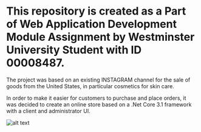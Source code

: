 # This repository is created as a Part of Web Application Development Module Assignment by Westminster University Student with ID 00008487.

The project was based on an existing INSTAGRAM channel for the sale of goods from the United States, in particular cosmetics for skin care.

In order to make it easier for customers to purchase and place orders, it was decided to create an online store based on a .Net Core 3.1 framework with a client and administrator 
UI.

![alt text](https://user-images.githubusercontent.com/45067850/113432025-1811f500-93f6-11eb-82d4-76499a63b326.png)


